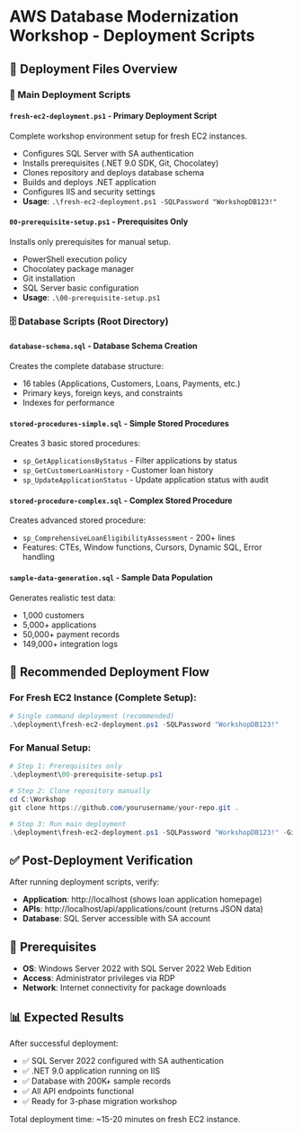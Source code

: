 # AWS Database Modernization Workshop - Deployment Scripts

## 📁 Deployment Files Overview

### 🚀 Main Deployment Scripts

#### `fresh-ec2-deployment.ps1` - **Primary Deployment Script**
Complete workshop environment setup for fresh EC2 instances.
- Configures SQL Server with SA authentication
- Installs prerequisites (.NET 9.0 SDK, Git, Chocolatey)
- Clones repository and deploys database schema
- Builds and deploys .NET application
- Configures IIS and security settings
- **Usage**: `.\fresh-ec2-deployment.ps1 -SQLPassword "WorkshopDB123!"`

#### `00-prerequisite-setup.ps1` - **Prerequisites Only**
Installs only prerequisites for manual setup.
- PowerShell execution policy
- Chocolatey package manager
- Git installation
- SQL Server basic configuration
- **Usage**: `.\00-prerequisite-setup.ps1`

### 🗄️ Database Scripts (Root Directory)

#### `database-schema.sql` - **Database Schema Creation**
Creates the complete database structure:
- 16 tables (Applications, Customers, Loans, Payments, etc.)
- Primary keys, foreign keys, and constraints
- Indexes for performance

#### `stored-procedures-simple.sql` - **Simple Stored Procedures**
Creates 3 basic stored procedures:
- `sp_GetApplicationsByStatus` - Filter applications by status
- `sp_GetCustomerLoanHistory` - Customer loan history
- `sp_UpdateApplicationStatus` - Update application status with audit

#### `stored-procedure-complex.sql` - **Complex Stored Procedure**
Creates advanced stored procedure:
- `sp_ComprehensiveLoanEligibilityAssessment` - 200+ lines
- Features: CTEs, Window functions, Cursors, Dynamic SQL, Error handling

#### `sample-data-generation.sql` - **Sample Data Population**
Generates realistic test data:
- 1,000 customers
- 5,000+ applications
- 50,000+ payment records
- 149,000+ integration logs

## 🎯 Recommended Deployment Flow

### For Fresh EC2 Instance (Complete Setup):
```powershell
# Single command deployment (recommended)
.\deployment\fresh-ec2-deployment.ps1 -SQLPassword "WorkshopDB123!"
```

### For Manual Setup:
```powershell
# Step 1: Prerequisites only
.\deployment\00-prerequisite-setup.ps1

# Step 2: Clone repository manually
cd C:\Workshop
git clone https://github.com/yourusername/your-repo.git .

# Step 3: Run main deployment
.\deployment\fresh-ec2-deployment.ps1 -SQLPassword "WorkshopDB123!" -GitRepo "local"
```

## ✅ Post-Deployment Verification

After running deployment scripts, verify:
- **Application**: http://localhost (shows loan application homepage)
- **APIs**: http://localhost/api/applications/count (returns JSON data)
- **Database**: SQL Server accessible with SA account

## 🚨 Prerequisites

- **OS**: Windows Server 2022 with SQL Server 2022 Web Edition
- **Access**: Administrator privileges via RDP
- **Network**: Internet connectivity for package downloads

## 📊 Expected Results

After successful deployment:
- ✅ SQL Server 2022 configured with SA authentication
- ✅ .NET 9.0 application running on IIS
- ✅ Database with 200K+ sample records
- ✅ All API endpoints functional
- ✅ Ready for 3-phase migration workshop

Total deployment time: ~15-20 minutes on fresh EC2 instance.